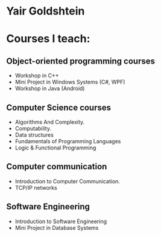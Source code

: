 # Yair Goldshtein

# Courses I teach:

## Object-oriented programming courses
* Workshop in C++
* Mini Project in Windows Systems (C#, WPF)
* Workshop  in Java (Android)

## Computer Science courses
* Algorithms And Complexity.
* Computability.
* Data structures
*  Fundamentals of Programming Languages
*  Logic & Functional Programming

## Computer communication 
* Introduction to Computer Communication.
* TCP/IP networks

## Software Engineering
* Introduction to Software Engineering
* Mini Project in Database Systems

